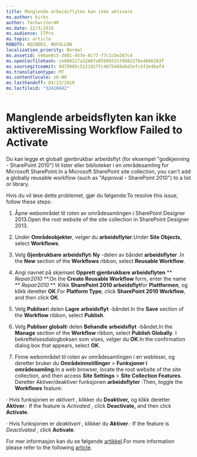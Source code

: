 ```yaml
---
title: Manglende arbeidsflyten kan ikke aktivere
ms.author: kirks
author: Techwriter40
ms.date: 12/3/2018
ms.audience: ITPro
ms.topic: article
ROBOTS: NOINDEX, NOFOLLOW
localization_priority: Normal
ms.assetid: e46ae8c5-3d81-457e-8c77-f7c1cbe267c4
ms.openlocfilehash: ce088227a3206fa05b99331fdb022fbe4886203f
ms.sourcegitcommit: 9d78905c512192ffc4675468abd2efc5f2e4baf4
ms.translationtype: MT
ms.contentlocale: nb-NO
ms.lasthandoff: 04/23/2019
ms.locfileid: "32418442"
---
```

# <a name="missing-workflow-failed-to-activate"></a><span data-ttu-id="28338-102">Manglende arbeidsflyten kan ikke aktivere</span><span class="sxs-lookup"><span data-stu-id="28338-102">Missing Workflow Failed to Activate</span></span>

<span data-ttu-id="28338-103">Du kan legge et globalt gjenbrukbar arbeidsflyt (for eksempel "godkjenning - SharePoint 2010") til lister eller biblioteker i en områdesamling for Microsoft SharePoint.</span><span class="sxs-lookup"><span data-stu-id="28338-103">In a Microsoft SharePoint site collection, you can't add a globally reusable workflow (such as "Approval - SharePoint 2010") to a list or library.</span></span>
  
<span data-ttu-id="28338-104">Hvis du vil løse dette problemet, gjør du følgende:</span><span class="sxs-lookup"><span data-stu-id="28338-104">To resolve this issue, follow these steps:</span></span> 
  
1. <span data-ttu-id="28338-105">Åpne webområdet til roten av områdesamlingen i SharePoint Designer 2013.</span><span class="sxs-lookup"><span data-stu-id="28338-105">Open the root website of the site collection in SharePoint Designer 2013.</span></span>
  
2. <span data-ttu-id="28338-106">Under **Områdeobjekter**, velger du **arbeidsflyter**.</span><span class="sxs-lookup"><span data-stu-id="28338-106">Under **Site Objects**, select **Workflows**.</span></span> 
  
3. <span data-ttu-id="28338-107">Velg **Gjenbrukbare arbeidsflyt**i **Ny** -delen av båndet **arbeidsflyter** .</span><span class="sxs-lookup"><span data-stu-id="28338-107">In the **New** section of the **Workflows** ribbon, select **Reusable Workflow**.</span></span> 
  
4. <span data-ttu-id="28338-108">Angi navnet på skjemaet **Opprett gjenbrukbare arbeidsflyten** \*\* *Repair2010* \*\*.</span><span class="sxs-lookup"><span data-stu-id="28338-108">On the **Create Reusable Workflow** form, enter the name \*\* *Repair2010* \*\*.</span></span> <span data-ttu-id="28338-109">Klikk **SharePoint 2010 arbeidsflyt**for **Plattformen**, og klikk deretter **OK**.</span><span class="sxs-lookup"><span data-stu-id="28338-109">For **Platform Type**, click **SharePoint 2010 Workflow**, and then click **OK**.</span></span> 
  
1. <span data-ttu-id="28338-110">Velg **Publiser**i delen **Lagre** **arbeidsflyt** -båndet.</span><span class="sxs-lookup"><span data-stu-id="28338-110">In the **Save** section of the **Workflow** ribbon, select **Publish**.</span></span> 
  
2. <span data-ttu-id="28338-111">Velg **Publiser globalt**i delen **Behandle** **arbeidsflyt** -båndet.</span><span class="sxs-lookup"><span data-stu-id="28338-111">In the **Manage** section of the **Workflow** ribbon, select **Publish Globally**.</span></span> <span data-ttu-id="28338-112">I bekreftelsesdialogboksen som vises, velger du **OK**.</span><span class="sxs-lookup"><span data-stu-id="28338-112">In the confirmation dialog box that appears, select **OK**.</span></span> 
  
3. <span data-ttu-id="28338-113">Finne webområdet til roten av områdesamlingen i en webleser, og deretter bruker du **Områdeinnstillinger** \> **Funksjoner i områdesamling**.</span><span class="sxs-lookup"><span data-stu-id="28338-113">In a web browser, locate the root website of the site collection, and then access **Site Settings** \> **Site Collection Features**.</span></span> <span data-ttu-id="28338-114">Deretter Aktiver/deaktiver funksjonen **arbeidsflyter** :</span><span class="sxs-lookup"><span data-stu-id="28338-114">Then, toggle the **Workflows** feature:</span></span> 
  
<span data-ttu-id="28338-115">· Hvis funksjonen er *aktivert* , klikker du **Deaktiver,** og klikk deretter **Aktiver**.</span><span class="sxs-lookup"><span data-stu-id="28338-115">· If the feature is  *Activated*  , click **Deactivate,** and then click **Activate**.</span></span> 
  
<span data-ttu-id="28338-116">· Hvis funksjonen er *deaktivert* , klikker du **Aktiver**.</span><span class="sxs-lookup"><span data-stu-id="28338-116">· If the feature is  *Deactivated*  , click **Activate**.</span></span> 
  
<span data-ttu-id="28338-117">For mer informasjon kan du se følgende [artikkel](https://go.microsoft.com/fwlink/?linkid=2047770&amp;clcid=0x409).</span><span class="sxs-lookup"><span data-stu-id="28338-117">For more information please refer to the following [article](https://go.microsoft.com/fwlink/?linkid=2047770&amp;clcid=0x409).</span></span>
  

